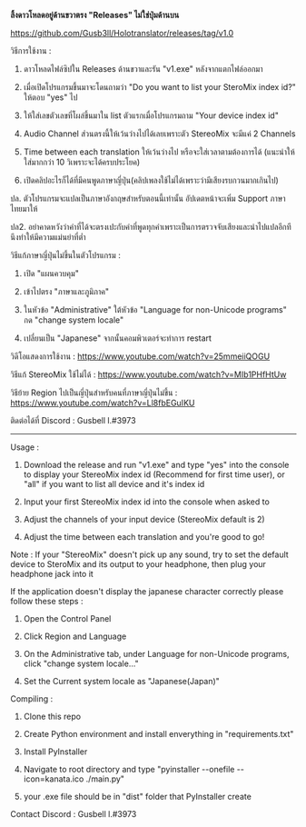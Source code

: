 **ลิ้งดาวโหลดอยู่ด้านขวาตรง "Releases" ไม่ใช่ปุ่มด้านบน**

https://github.com/Gusb3ll/Holotranslator/releases/tag/v1.0

วิธีการใช้งาน :

1. ดาวโหลดไฟล์ซิปใน Releases ด้านขวาและรัน "v1.exe" หลังจากแตกไฟล์ออกมา

2. เมื่อเปิดโปรแกรมขึ้นมาจะโดนถามว่า "Do you want to list your SteroMix index id?" ให้ตอบ "yes" ไป

3. ให้ใส่เลขตัวเลขที่โผล่ขึ้นมาใน list ตัวแรกเมื่อโปรแกรมถาม "Your device index id"

4. Audio Channel ส่วนตรงนี้ให้เว้นว่างไปได้เลยเพราะตัว StereoMix จะมีแค่ 2 Channels

5. Time between each translation ให้เว้นว่างไป หรือจะใส่เวลาตามต้องการได้ (แนะนำให้ใส่มากกว่า 10 วิเพราะจะได้ครบประโยค)

6. เปิดคลิปอะไรก็ได้ที่มีคนพูดภาษาญี่ปุ่น(คลิปเพลงใช้ไม่ได้เพราะว่ามีเสียงรบกวนมากเกินไป)

ปล. ตัวโปรแกรมจะแปลเป็นภาษาอังกฤษสำหรับตอนนี้เท่านั้น อัปเดตหน้าจะเพิ่ม Support ภาษาไทยมาให้

ปล2. อย่าคาดหวังว่าคำที่ได้จะตรงเปะกับคำที่พูดทุกคำเพราะเป็นการตรวจจับเสียงและนำไปแปลอีกทีนึงทำให้มีความแม่นยำที่ต่ำ

วิธีแก้ภาษาญี่ปุ่นไม่ขึ้นในตัวโปรแกรม :

1. เปิด "แผนควบคุม"

2. เข้าไปตรง "ภาษาและภูมิภาค"

3. ในหัวข้อ "Administrative" ใต้หัวข้อ "Language for non-Unicode programs" กด "change system locale"

4. เปลี่ยนเป็น "Japanese" จากนั้นคอมพิวเตอร์จะทำการ restart

วิดีโอแสดงการใช้งาน : https://www.youtube.com/watch?v=25mmeiiQOGU

วิธีแก้ StereoMix ใช้ไม่ได้ : https://www.youtube.com/watch?v=MIb1PHfHtUw

วิธีย้าย Region ไปเป็นญี่ปุ่นสำหรับคนที่ภาษาญี่ปุ่นไม่ขึ้น : https://www.youtube.com/watch?v=Ll8fbEGuIKU

ติดต่อได้ที่ Discord : Gusbell l.#3973

---------------------------------------------------------------------------------------------------------------------------------------------------------------------------------

Usage :
        
1. Download the release and run "v1.exe" and type "yes" into the console to display your StereoMix index id (Recommend for first time user), or "all" if you want to list all device and it's index id
        
3. Input your first StereoMix index id into the console when asked to
        
4. Adjust the channels of your input device (StereoMix default is 2)
        
5. Adjust the time between each translation and you're good to go!

Note : If your "StereoMix" doesn't pick up any sound, try to set the default device to SteroMix and its output to your headphone, then plug your headphone jack into it

If the application doesn't display the japanese character correctly please follow these steps :
        
1. Open the Control Panel
        
2. Click Region and Language
        
3. On the Administrative tab, under Language for non-Unicode programs, click "change system locale..."
        
4. Set the Current system locale as "Japanese(Japan)"

Compiling :

1. Clone this repo

2. Create Python environment and install enverything in "requirements.txt"

3. Install PyInstaller

4. Navigate to root directory and type "pyinstaller --onefile --icon=kanata.ico ./main.py"

5. your .exe file should be in "dist" folder that PyInstaller create

Contact Discord : Gusbell l.#3973
